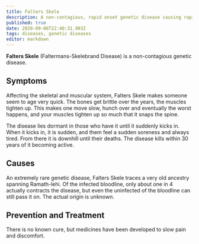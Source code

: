 ```yaml
---
title: Falters Skele
description: A non-contagious, rapid onset genetic disease causing rapid aging.
published: true
date: 2020-09-06T22:40:31.903Z
tags: diseases, genetic diseases
editor: markdown
---
```


**Falters Skele** (Faltermans-Skelebrand Disease) is a non-contagious genetic disease.

## Symptoms

Affecting the skeletal and muscular system, Falters Skele makes someone seem to age very quick. The bones get brittle over the years, the muscles tighten up. This makes one move slow, hunch over and eventually the worst happens, and your muscles tighten up so much that it snaps the spine.

The disease lies dormant in those who have it until it suddenly kicks in. When it kicks in, it is sudden, and them feel a sudden soreness and always tired. From there it is downhill until their deaths. The disease kills within 30 years of it becoming active.

## Causes

An extremely rare genetic disease, Falters Skele traces a very old ancestry spanning Ramath-lehi. Of the infected bloodline, only about one in 4 actually contracts the disease, but even the uninfected of the bloodline can still pass it on. The actual origin is unknown.

## Prevention and Treatment

There is no known cure, but medicines have been developed to slow pain and discomfort.



